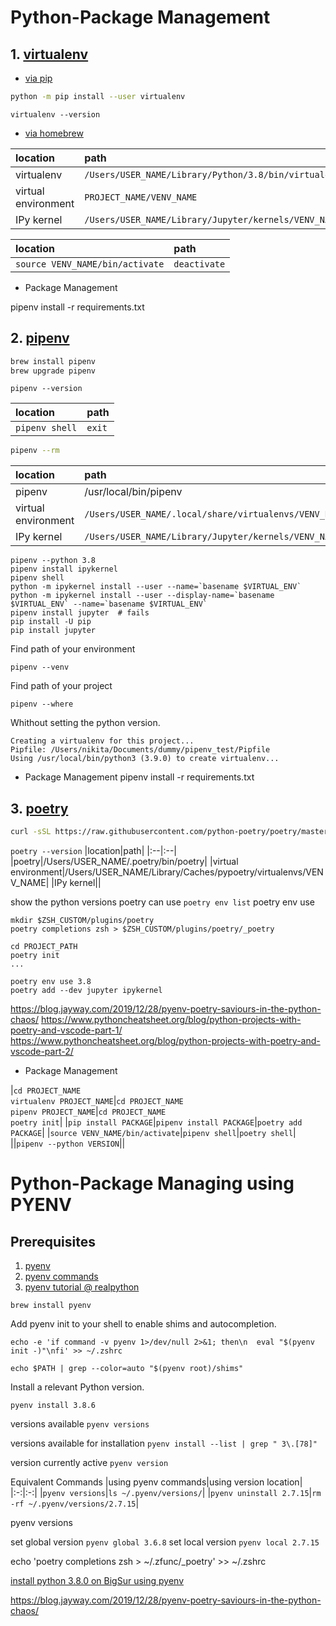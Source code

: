 # Python-Package Management

## 1. [virtualenv](https://virtualenv.pypa.io/en/latest/)
* [via pip](https://pipenv.pypa.io/en/latest/install/#pragmatic-installation-of-pipenv)
```bash
python -m pip install --user virtualenv
```

`virtualenv --version`

* [via homebrew](https://pipenv.pypa.io/en/latest/install/#homebrew-installation-of-pipenv-discouraged)

|location|path|
|:--|:--|
|virtualenv|`/Users/USER_NAME/Library/Python/3.8/bin/virtualenv`|
|virtual environment|`PROJECT_NAME/VENV_NAME`|
|IPy kernel|`/Users/USER_NAME/Library/Jupyter/kernels/VENV_NAME`|


|location|path|
|:--|:--|
|`source VENV_NAME/bin/activate`|`deactivate`|

* Package Management

pipenv install -r requirements.txt


## 2. [pipenv](https://pipenv.pypa.io/en/latest/)
```bash
brew install pipenv
brew upgrade pipenv
```

`pipenv --version`

|location|path|
|:--|:--|
|`pipenv shell`|`exit`|

```zsh
pipenv --rm
```

|location|path|
|:--|:--|
|pipenv|/usr/local/bin/pipenv|
|virtual environment|`/Users/USER_NAME/.local/share/virtualenvs/VENV_NAME`|
|IPy kernel|`/Users/USER_NAME/Library/Jupyter/kernels/VENV_NAME`|

```
pipenv --python 3.8
pipenv install ipykernel
pipenv shell
python -m ipykernel install --user --name=`basename $VIRTUAL_ENV`
python -m ipykernel install --user --display-name=`basename $VIRTUAL_ENV` --name=`basename $VIRTUAL_ENV`
pipenv install jupyter  # fails
pip install -U pip
pip install jupyter
```

Find path of your environment
```
pipenv --venv
```

Find path of your project
```
pipenv --where
```

Whithout setting the python version.
```
Creating a virtualenv for this project...
Pipfile: /Users/nikita/Documents/dummy/pipenv_test/Pipfile
Using /usr/local/bin/python3 (3.9.0) to create virtualenv...
```


* Package Management
pipenv install -r requirements.txt



## 3. [poetry](https://python-poetry.org/)
```bash
curl -sSL https://raw.githubusercontent.com/python-poetry/poetry/master/get-poetry.py | python3
```
`poetry --version`
|location|path|
|:--|:--|
|poetry|/Users/USER_NAME/.poetry/bin/poetry|
|virtual environment|/Users/USER_NAME/Library/Caches/pypoetry/virtualenvs/VENV_NAME|
|IPy kernel||

show the python versions poetry can use
`poetry env list`
poetry env use 

```
mkdir $ZSH_CUSTOM/plugins/poetry
poetry completions zsh > $ZSH_CUSTOM/plugins/poetry/_poetry
```

```
cd PROJECT_PATH
poetry init
...
```

```
poetry env use 3.8
poetry add --dev jupyter ipykernel
```


https://blog.jayway.com/2019/12/28/pyenv-poetry-saviours-in-the-python-chaos/
https://www.pythoncheatsheet.org/blog/python-projects-with-poetry-and-vscode-part-1/
https://www.pythoncheatsheet.org/blog/python-projects-with-poetry-and-vscode-part-2/

* Package Management

|`cd PROJECT_NAME`<br>`virtualenv PROJECT_NAME`|`cd PROJECT_NAME`<br>`pipenv PROJECT_NAME`|`cd PROJECT_NAME`<br>`poetry init`|
|`pip install PACKAGE`|`pipenv install PACKAGE`|`poetry add PACKAGE`|
|`source VENV_NAME/bin/activate`|`pipenv shell`|`poetry shell`|
||`pipenv --python VERSION`||



# Python-Package Managing using PYENV

## Prerequisites

1. [pyenv](https://github.com/pyenv/pyenv)
2. [pyenv commands](https://github.com/pyenv/pyenv/blob/master/COMMANDS.md)
3. [pyenv tutorial @ realpython](https://realpython.com/intro-to-pyenv/)

```
brew install pyenv
```

Add pyenv init to your shell to enable shims and autocompletion. 
```
echo -e 'if command -v pyenv 1>/dev/null 2>&1; then\n  eval "$(pyenv init -)"\nfi' >> ~/.zshrc
```
`echo $PATH | grep --color=auto "$(pyenv root)/shims"`

Install a relevant Python version.

```
pyenv install 3.8.6
```


versions available
`pyenv versions`

versions available for installation
`pyenv install --list | grep " 3\.[78]"`

version currently active
`pyenv version`



Equivalent Commands
|using pyenv commands|using version location|
|:-:|:-:|
|`pyenv versions`|`ls ~/.pyenv/versions/`|
|`pyenv uninstall 2.7.15`|`rm -rf ~/.pyenv/versions/2.7.15`|


pyenv versions

set global version
`pyenv global 3.6.8`
set local version
`pyenv local 2.7.15`


echo 'poetry completions zsh > ~/.zfunc/_poetry' >> ~/.zshrc


[install python 3.8.0 on BigSur using pyenv](https://dev.to/kojikanao/install-python-3-8-0-via-pyenv-on-bigsur-4oee)

https://blog.jayway.com/2019/12/28/pyenv-poetry-saviours-in-the-python-chaos/